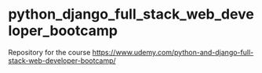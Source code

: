 # python_django_full_stack_web_developer_bootcamp
Repository for the course https://www.udemy.com/python-and-django-full-stack-web-developer-bootcamp/
